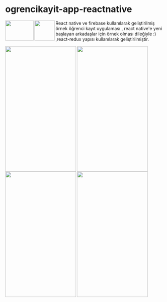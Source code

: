 # ogrencikayit-app-reactnative

<img align="left" width="90" height="64" src="http://www.trentiums.com/images/react-native/React-Native.png">
<img align="left" width="64" height="64" src="https://www.shareicon.net/download/2016/07/08/117547_developer_512x512.png">

React native ve firebase kullanılarak geliştirilmiş örnek öğrenci kayıt uygulaması , react native'e yeni başlayan arkadaşlar için örnek olması dileğiyle :) ,react-redux yapısı kullanılarak geliştirilmiştir.

<img align="left" width="225" height="400" src="http://barankaraboga.com/wp-content/uploads/2017/10/Screenshot_2017-10-23-11-47-02-231_com.studentproject-e1508753256799.png">

<img align="left" width="225" height="400" src="http://barankaraboga.com/wp-content/uploads/2017/10/Screenshot_2017-10-23-11-46-01-865_com.studentproject.png">

<img align="left" width="225" height="400" src="http://barankaraboga.com/wp-content/uploads/2017/10/Screenshot_2017-10-23-11-45-33-178_com.studentproject.png">

<img align="left" width="225" height="400" src="http://barankaraboga.com/wp-content/uploads/2017/10/Screenshot_2017-10-23-11-45-20-727_com.studentproject.png">
